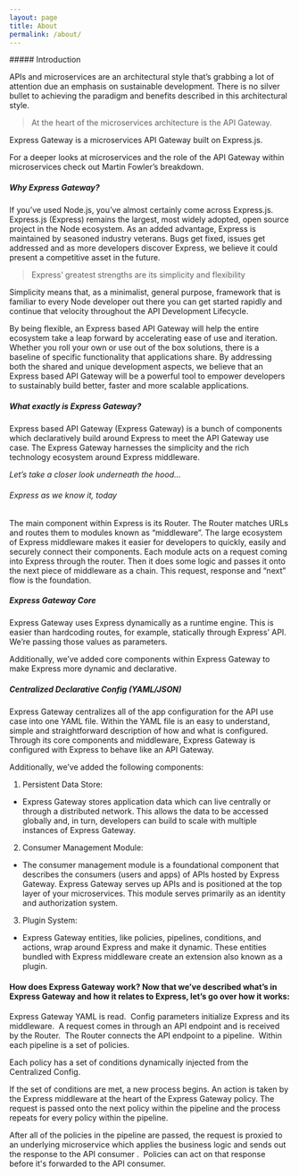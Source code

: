 ```yaml
---
layout: page
title: About
permalink: /about/
---
```


<section class="page-section-normal">
<div class="wrapper" markdown="1">
##### Introduction

APIs and microservices are an architectural style that’s grabbing a lot of attention due an emphasis on sustainable development. There is no silver bullet to achieving the paradigm and benefits described in this architectural style.

> At the heart of the microservices architecture is the API Gateway.

Express Gateway is a microservices API Gateway built on Express.js.

For a deeper looks at microservices and the role of the API Gateway within microservices check out Martin Fowler’s breakdown.
</div>
</section>

<section class="page-section-blue">
<div class="wrapper" markdown="1">

##### Why Express Gateway?

If you’ve used Node.js, you’ve almost certainly come across Express.js.  Express.js (Express) remains the largest, most widely adopted, open source project in the Node ecosystem. As an added advantage, Express is maintained by seasoned industry veterans. Bugs get fixed, issues get addressed and as more developers discover Express, we believe it could present a competitive asset in the future.

> Express’ greatest strengths are its simplicity and flexibility

Simplicity means that, as a minimalist, general purpose, framework that is familiar to every Node developer out there you can get started rapidly and continue that velocity throughout the API Development Lifecycle.

By being flexible, an Express based API Gateway will help the entire ecosystem take a leap forward by accelerating ease of use and iteration. Whether you roll your own or use out of the box solutions, there is a baseline of specific functionality that applications share. By addressing both the shared and unique development aspects, we believe that an Express based API Gateway will be a powerful tool to empower developers to sustainably build better, faster and more scalable applications.
</div>
</section>

<section class="page-section-white">
<div class="wrapper" markdown="1">

##### What exactly is Express Gateway?

Express based API Gateway (Express Gateway) is a bunch of components which declaratively build around Express to meet the API Gateway use case. The Express Gateway harnesses the simplicity and the rich technology ecosystem around Express middleware.

*Let’s take a closer look underneath the hood...*

###### Express as we know it, today

The main component within Express is its Router. The Router matches URLs and routes them to modules known as “middleware”.  The large ecosystem of Express middleware makes it easier for developers to quickly, easily and securely connect their components. Each module acts on a request coming into Express through the router. Then it does some logic and passes it onto the next piece of middleware as a chain.  This request, response and “next” flow is the foundation.

##### Express Gateway Core

Express Gateway uses Express dynamically as a runtime engine.  This is easier than hardcoding routes, for example, statically through Express’ API. We’re passing those values as parameters.

Additionally, we’ve added core components within Express Gateway to make Express more dynamic and declarative.

##### Centralized Declarative Config (YAML/JSON)

Express Gateway centralizes all of the app configuration for the API use case into one YAML file.  Within the YAML file is an easy to understand, simple and straightforward description of how and what is configured. Through its core components and middleware, Express Gateway is configured with Express to behave like an API Gateway.   

Additionally, we’ve added the following components:

1. Persistent Data Store:

* Express Gateway stores application data which can live centrally or through a distributed network. This allows the data to be accessed globally and, in turn, developers can build to scale with multiple instances of Express Gateway.

2. Consumer Management Module:

* The consumer management module is a foundational component that describes the consumers (users and apps) of APIs hosted by Express Gateway. Express Gateway serves up APIs and is positioned at the top layer of your microservices. This module serves primarily as an identity and authorization system.

3. Plugin System:

* Express Gateway entities, like policies, pipelines, conditions, and actions, wrap around Express and make it dynamic.  These entities bundled with Express middleware create an extension also known as a plugin.
</div>
</section>

<section class="page-section-primary">
<div class="wrapper" markdown="1">

#### How does Express Gateway work? <span>Now that we’ve described what’s in Express Gateway and how it relates to Express, let’s go over how it works:</span>

Express Gateway YAML is read.
​
Config parameters initialize Express and its middleware.
​
A request comes in through an API endpoint and is received by the Router.
​
The Router connects the API endpoint to a pipeline.
​
Within each pipeline is a set of policies.

Each policy has a set of conditions dynamically injected from the Centralized Config.

If the set of conditions are met, a new process begins. An action is taken by the Express middleware at the heart of the Express Gateway policy. The request is passed onto the next policy within the pipeline and the process repeats for every policy within the pipeline.


After all of the policies in the pipeline are passed, the request is proxied to an underlying microservice which applies the business logic and sends out the response to the API consumer .
​
Policies can act on that response before it's forwarded to the API consumer.
</div>
</section>
